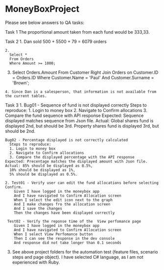 # MoneyBoxProject
Please see below answers to QA tasks:

Task 1
The proportional amount taken from each fund would be 333,33.

Task 2
    1. Dan sold 500 + 5500 + 79 = 6079 orders
    
    2. 
      Select *
      From Orders
      Where Amount >= 1000;
   
   3.
      Select Orders.Amount
      From Customer Right Join Orders on Customer.ID = Orders.ID
      Where Customer.Name = 'Paul'
      And Customer.Surname = 'Brown';
    
    4. Since Dan is a salesperson, that information is not available from the current tables.

Task 3
    1. Bug01 - Sequence of fund is not displayed correctly
      Steps to reproduce:
      1. Login to money box 
      2. Navigate to Confirm allocations
      3. Compare the fund sequence with API response
    Expected: Sequence displayed matches sequence from Json file.
    Actual: Global shares fund is displayed 2nd, but should be 3rd.
      Property shares fund is displayed 3rd, but should be 2nd.

    Bug02 - Percentage displayed is not correctly calculated 
      Steps to reproduce:
      1. Login to money box 
      2. Navigate to Confirm allocations
      3. Compare the displayed percentage with the API response
    Expected: Precentage matches the displayed amount with Json file.
    Actual: 85% should be displayed as 8.5%,
      10% should be displayed as 1%,
      5% should be displayed as 0.5%.

    2. Test01 - Verify user can edit the fund allocations before selecting Confirm.
        Given I have logged in the moneybox app
        And I have navigated to Confirm Allocation screen	
        When I select the edit icon next to the graph
        And I make changes fro the allocation screen
        And I save the changes
        Then the changes have been displayed correctly

     Test02 - Verify the reponse time of the  View perfomance page 
        Given I have logged in the moneybox app
        And I have navigated to Confirm Allocation screen
        When I select View Perfomance button 	
        Then I can see the response in the dev console
        And response did not take longer than 0.1 seconds
    
3. See above project folders for the automation test (feature files, scenario steps and page object).
I have selected C# language, as I am not experienced with Ruby.
	
